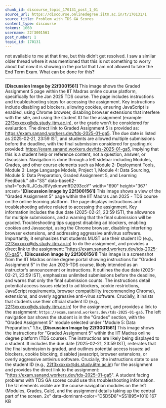 ```yaml
---
chunk_id: discourse_topic_170131_post_1_01
source_url: https://discourse.onlinedegree.iitm.ac.in/t/170131/1
source_title: Problem with TDS GA Scores
content_type: discourse
tokens: 1060
username: 22f3001561
post_number: 1
topic_id: 170131
---
```


 not available to me at that time, but this didn’t get resolved. I saw a similar older thread where it was mentioned that this is not something to worry about but now it is showing in the portal that I am not allowed to take the End Term Exam. What can be done for this?

---

**[Discussion Image by 22f3001561]** This image shows the Graded Assignment 5 page within the IIT Madras online course platform, specifically for the Jan 2025 TDS course. The page includes instructions and troubleshooting steps for accessing the assignment. Key instructions include disabling ad blockers, allowing cookies, ensuring JavaScript is enabled, using Chrome browser, disabling browser extensions that interfere with the site, and using the student ID for the assignment (example: 22f3xxxxxx@ds.study.iitm.ac.in), or the grade won't be considered for evaluation. The direct link to Graded Assignment 5 is provided as: https://exam.sanand.workers.dev/tds-2025-01-ga5. The due date is listed as 2025-02-21, 23:59 IST, and students are allowed multiple submissions before the deadline, with the final submission considered for grading.nk provided: https://exam.sanand.workers.dev/tds-2025-01-ga5, implying that this is a student help or reference content, not a question, answer, or discussion. Navigation is done through a left sidebar including Modules, Grades, and other course elements such as Module 2: Deployment Tools, Module 3: Large Language Models, Project 1, Module 4: Data Sourcing, Module 5: Data Preparation, Graded Assignment 5, and Learning Feedback." alt="SS" data-base62-sha1="cdvRLJCdsJ6VyekmwnffD293coY" width="690" height="367" srcset="**[Discussion Image by 22f3001561]** This image shows a view of the "Graded Assignment 5" page within the IIT Madras Jan 2025 - TDS course on the online learning platform. The page displays instructions and troubleshooting advice related to accessing the assignment. Key information includes the due date (2025-02-21, 23:59 IST), the allowance for multiple submissions, and a warning that the final submission will be graded. Troubleshooting tips suggest disabling ad blockers, enabling cookies and Javascript, using the Chrome browser, disabling interfering browser extensions, and addressing aggressive antivirus software. Importantly, it emphasizes that students MUST use their student ID (e.g., 22f3xxxxxx@ds.study.iitm.ac.in) to do the assignment, and provides a direct link to the assignment: "https://exam.sanand.workers.dev/tds-2025-01-ga5"., **[Discussion Image by 22f3001561]** This image is a screenshot from the IIT Madras online degree portal showing instructions for "Graded Assignment 5" in the Jan 2025-TDS course, likely intended as an instructor's announcement or instructions. It outlines the due date (2025-02-21, 23:59 IST), emphasizes unlimited submissions before the deadline, and warns that only the final submission counts. The instructions detail potential access issues related to ad blockers, cookie restrictions, JavaScript requirements, browser compatibility (recommending Chrome), extensions, and overly aggressive anti-virus software. Crucially, it insists that students use their official student ID (e.g., 22f3xxxxxx@ds.study.iitm.ac.in) for the assignment, and provides a link to the assignment: `https://exam.sanand.workers.dev/tds-2025-01-ga5`. The left navigation bar shows the student is in the "Grades" section, with the "Graded Assignment 5" module selected under "Module 5: Data Preparation." 1.5x, **[Discussion Image by 22f3001561]** This image shows the instructions for "Graded Assignment 5" within the IIT Madras online degree platform (TDS course). The instructions are likely being displayed to a student. It includes the due date (2025-02-21, 23:59 IST), reiterates that the final submission is graded, and outlines potential access issues: ad blockers, cookie blocking, disabled javascript, browser extensions, or overly aggressive antivirus software. Crucially, the instructions state to use the student ID (e.g., 22f3xxxxxx@ds.study.iitm.ac.in) for the assignment and provides the direct link to the assignment: "https://exam.sanand.workers.dev/tds-2025-01-ga5". A student facing problems with TDS GA scores could use this troubleshooting information. The UI elements visible are the course navigation modules on the left (Modules, Grades, Calc), and the assignment details taking up the central part of the screen. 2x" data-dominant-color="D5D5D8">SS1895×1010 167 KB
